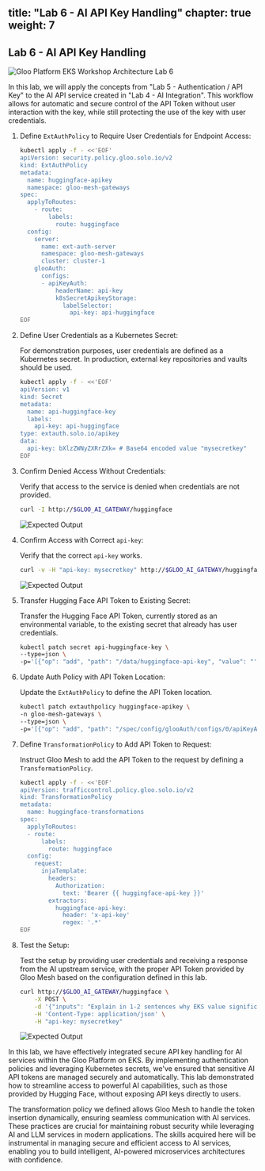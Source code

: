 title: "Lab 6 - AI API Key Handling"
chapter: true
weight: 7
---

## Lab 6 - AI API Key Handling

![Gloo Platform EKS Workshop Architecture Lab 6](/images/gloo-platform-eks-workshop-lab6.png) 

In this lab, we will apply the concepts from "Lab 5 - Authentication / API Key" to the AI API service created in "Lab 4 - AI Integration". This workflow allows for automatic and secure control of the API Token without user interaction with the key, while still protecting the use of the key with user credentials.

1. Define `ExtAuthPolicy` to Require User Credentials for Endpoint Access:

    ```bash
    kubectl apply -f - <<'EOF'
    apiVersion: security.policy.gloo.solo.io/v2
    kind: ExtAuthPolicy
    metadata:
      name: huggingface-apikey
      namespace: gloo-mesh-gateways
    spec:
      applyToRoutes:
        - route:
            labels:
              route: huggingface
      config:
        server:
          name: ext-auth-server
          namespace: gloo-mesh-gateways
          cluster: cluster-1
        glooAuth:
          configs:
          - apiKeyAuth:
              headerName: api-key
              k8sSecretApikeyStorage:
                labelSelector:
                  api-key: api-huggingface
    EOF
    ```

2. Define User Credentials as a Kubernetes Secret:

    For demonstration purposes, user credentials are defined as a Kubernetes secret. In production, external key repositories and vaults should be used.

    ```bash
    kubectl apply -f - <<'EOF'
    apiVersion: v1
    kind: Secret
    metadata:
      name: api-huggingface-key
      labels:
        api-key: api-huggingface
    type: extauth.solo.io/apikey
    data:
      api-key: bXlzZWNyZXRrZXk= # Base64 encoded value "mysecretkey"
    EOF
    ```

3. Confirm Denied Access Without Credentials:

    Verify that access to the service is denied when credentials are not provided.

    ```bash
    curl -I http://$GLOO_AI_GATEWAY/huggingface
    ```

    ![Expected Output](/images/ai_401_output.png)

4. Confirm Access with Correct `api-key`:

    Verify that the correct `api-key` works.

    ```bash
    curl -v -H "api-key: mysecretkey" http://$GLOO_AI_GATEWAY/huggingface
    ```

    ![Expected Output](/images/ai_200_output.png)

5. Transfer Hugging Face API Token to Existing Secret:

    Transfer the Hugging Face API Token, currently stored as an environmental variable, to the existing secret that already has user credentials.

    ```bash
    kubectl patch secret api-huggingface-key \
    --type=json \
    -p='[{"op": "add", "path": "/data/huggingface-api-key", "value": "'$(echo -n $HF_API_TOKEN | base64)'"}]'
    ```

6. Update Auth Policy with API Token Location:

    Update the `ExtAuthPolicy` to define the API Token location.

    ```bash
    kubectl patch extauthpolicy huggingface-apikey \
    -n gloo-mesh-gateways \
    --type=json \
    -p='[{"op": "add", "path": "/spec/config/glooAuth/configs/0/apiKeyAuth/headersFromMetadataEntry", "value": {"x-api-key": {"name": "huggingface-api-key"}}}]'
    ```

7. Define `TransformationPolicy` to Add API Token to Request:

    Instruct Gloo Mesh to add the API Token to the request by defining a `TransformationPolicy`.

    ```bash
    kubectl apply -f - <<'EOF'
    apiVersion: trafficcontrol.policy.gloo.solo.io/v2
    kind: TransformationPolicy
    metadata:
      name: huggingface-transformations
    spec:
      applyToRoutes:
      - route:
          labels:
            route: huggingface
      config:
        request:
          injaTemplate:
            headers:
              Authorization:
                text: 'Bearer {{ huggingface-api-key }}'
            extractors:
              huggingface-api-key:
                header: 'x-api-key'
                regex: '.*'
    EOF
    ```

8. Test the Setup:

    Test the setup by providing user credentials and receiving a response from the AI upstream service, with the proper API Token provided by Gloo Mesh based on the configuration defined in this lab.

    ```bash
    curl http://$GLOO_AI_GATEWAY/huggingface \
        -X POST \
        -d '{"inputs": "Explain in 1-2 sentences why EKS value significantly increases when Gloo Mesh is added"}' \
        -H 'Content-Type: application/json' \
        -H "api-key: mysecretkey"
    ```

    ![Expected Output](/images/ai_api_key.png)

In this lab, we have effectively integrated secure API key handling for AI services within the Gloo Platform on EKS. By implementing authentication policies and leveraging Kubernetes secrets, we've ensured that sensitive AI API tokens are managed securely and automatically. This lab demonstrated how to streamline access to powerful AI capabilities, such as those provided by Hugging Face, without exposing API keys directly to users.

The transformation policy we defined allows Gloo Mesh to handle the token insertion dynamically, ensuring seamless communication with AI services. These practices are crucial for maintaining robust security while leveraging AI and LLM services in modern applications. The skills acquired here will be instrumental in managing secure and efficient access to AI services, enabling you to build intelligent, AI-powered microservices architectures with confidence.